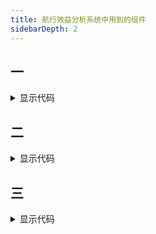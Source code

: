 ```yaml
---
title: 航行效益分析系统中用到的组件
sidebarDepth: 2
---
```


## 一

<tempscreen-component1 />
<details>
  <summary>显示代码</summary>

  <<< @/docs/.vuepress/components/tempscreen/component1.vue
</details>

## 二

<tempscreen-component2 />
<details>
  <summary>显示代码</summary>

  <<< @/docs/.vuepress/components/tempscreen/component2.vue
</details>

## 三

<tempscreen-component3 />
<details>
  <summary>显示代码</summary>

  <<< @/docs/.vuepress/components/tempscreen/component3.vue
</details>